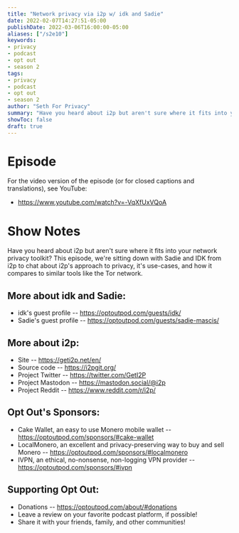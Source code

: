 ```yaml
---
title: "Network privacy via i2p w/ idk and Sadie"
date: 2022-02-07T14:27:51-05:00
publishDate: 2022-03-06T16:00:00-05:00
aliases: ["/s2e10"]
keywords:
- privacy
- podcast
- opt out
- season 2
tags:
- privacy
- podcast
- opt out
- season 2
author: "Seth For Privacy"
summary: "Have you heard about i2p but aren't sure where it fits into your network privacy toolkit? This episode, we're sitting down with Sadie and idk from i2p to chat about i2p's approach to privacy, it's use-cases, and how it compares to similar tools like the Tor network."
showToc: false
draft: true
---
```


# Episode

<div id="buzzsprout-player-10173995"></div><script src="https://www.buzzsprout.com/1790481/10173995-network-privacy-via-i2p-w-idk-and-sadie.js?container_id=buzzsprout-player-10173995&player=small" type="text/javascript" charset="utf-8"></script>

For the video version of the episode (or for closed captions and translations), see YouTube: 

- <https://www.youtube.com/watch?v=-VqXfUxVQoA>

# Show Notes

Have you heard about i2p but aren't sure where it fits into your network privacy toolkit? This episode, we're sitting down with Sadie and IDK from i2p to chat about i2p's approach to privacy, it's use-cases, and how it compares to similar tools like the Tor network.

## More about idk and Sadie:

- idk's guest profile -- https://optoutpod.com/guests/idk/
- Sadie's guest profile -- https://optoutpod.com/guests/sadie-mascis/

## More about i2p:

- Site -- https://geti2p.net/en/
- Source code -- https://i2pgit.org/
- Project Twitter -- https://twitter.com/GetI2P
- Project Mastodon -- https://mastodon.social/@i2p
- Project Reddit -- https://www.reddit.com/r/i2p/

## Opt Out's Sponsors:

- Cake Wallet, an easy to use Monero mobile wallet -- https://optoutpod.com/sponsors/#cake-wallet
- LocalMonero, an excellent and privacy-preserving way to buy and sell Monero -- https://optoutpod.com/sponsors/#localmonero
- IVPN, an ethical, no-nonsense, non-logging VPN provider -- https://optoutpod.com/sponsors/#ivpn

## Supporting Opt Out:

- Donations -- https://optoutpod.com/about/#donations
- Leave a review on your favorite podcast platform, if possible!
- Share it with your friends, family, and other communities!
